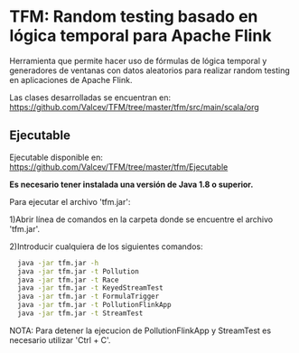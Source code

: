 # TFM: Random testing basado en lógica temporal para Apache Flink

Herramienta que permite hacer uso de fórmulas de lógica temporal y generadores de ventanas con datos aleatorios para
realizar random testing en aplicaciones de Apache Flink. 

Las clases desarrolladas se encuentran en:
https://github.com/Valcev/TFM/tree/master/tfm/src/main/scala/org


## Ejecutable
Ejecutable disponible en: https://github.com/Valcev/TFM/tree/master/tfm/Ejecutable

**Es necesario tener instalada una versión de Java 1.8 o superior.**

Para ejecutar el archivo 'tfm.jar':

1)Abrir línea de comandos en la carpeta donde se encuentre el archivo 'tfm.jar'. 

2)Introducir cualquiera de los siguientes comandos:

```bash
  java -jar tfm.jar -h
  java -jar tfm.jar -t Pollution
  java -jar tfm.jar -t Race
  java -jar tfm.jar -t KeyedStreamTest
  java -jar tfm.jar -t FormulaTrigger
  java -jar tfm.jar -t PollutionFlinkApp
  java -jar tfm.jar -t StreamTest
  ```
NOTA: Para detener la ejecucion de PollutionFlinkApp y StreamTest es necesario utilizar 'Ctrl + C'.
